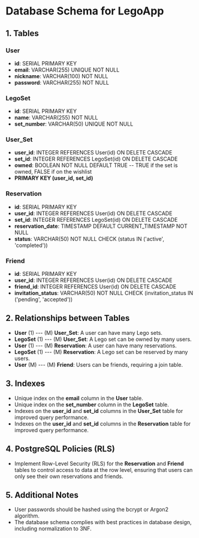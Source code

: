 # Database Schema for LegoApp

## 1. Tables

### User
- **id**: SERIAL PRIMARY KEY
- **email**: VARCHAR(255) UNIQUE NOT NULL
- **nickname**: VARCHAR(100) NOT NULL
- **password**: VARCHAR(255) NOT NULL

### LegoSet
- **id**: SERIAL PRIMARY KEY
- **name**: VARCHAR(255) NOT NULL
- **set_number**: VARCHAR(50) UNIQUE NOT NULL

### User_Set
- **user_id**: INTEGER REFERENCES User(id) ON DELETE CASCADE
- **set_id**: INTEGER REFERENCES LegoSet(id) ON DELETE CASCADE
- **owned**: BOOLEAN NOT NULL DEFAULT TRUE  -- TRUE if the set is owned, FALSE if on the wishlist
- **PRIMARY KEY (user_id, set_id)**

### Reservation
- **id**: SERIAL PRIMARY KEY
- **user_id**: INTEGER REFERENCES User(id) ON DELETE CASCADE
- **set_id**: INTEGER REFERENCES LegoSet(id) ON DELETE CASCADE
- **reservation_date**: TIMESTAMP DEFAULT CURRENT_TIMESTAMP NOT NULL
- **status**: VARCHAR(50) NOT NULL CHECK (status IN ('active', 'completed'))

### Friend
- **id**: SERIAL PRIMARY KEY
- **user_id**: INTEGER REFERENCES User(id) ON DELETE CASCADE
- **friend_id**: INTEGER REFERENCES User(id) ON DELETE CASCADE
- **invitation_status**: VARCHAR(50) NOT NULL CHECK (invitation_status IN ('pending', 'accepted'))

## 2. Relationships between Tables
- **User** (1) --- (M) **User_Set**: A user can have many Lego sets.
- **LegoSet** (1) --- (M) **User_Set**: A Lego set can be owned by many users.
- **User** (1) --- (M) **Reservation**: A user can have many reservations.
- **LegoSet** (1) --- (M) **Reservation**: A Lego set can be reserved by many users.
- **User** (M) --- (M) **Friend**: Users can be friends, requiring a join table.

## 3. Indexes
- Unique index on the **email** column in the **User** table.
- Unique index on the **set_number** column in the **LegoSet** table.
- Indexes on the **user_id** and **set_id** columns in the **User_Set** table for improved query performance.
- Indexes on the **user_id** and **set_id** columns in the **Reservation** table for improved query performance.

## 4. PostgreSQL Policies (RLS)
- Implement Row-Level Security (RLS) for the **Reservation** and **Friend** tables to control access to data at the row level, ensuring that users can only see their own reservations and friends.

## 5. Additional Notes
- User passwords should be hashed using the bcrypt or Argon2 algorithm.
- The database schema complies with best practices in database design, including normalization to 3NF.
